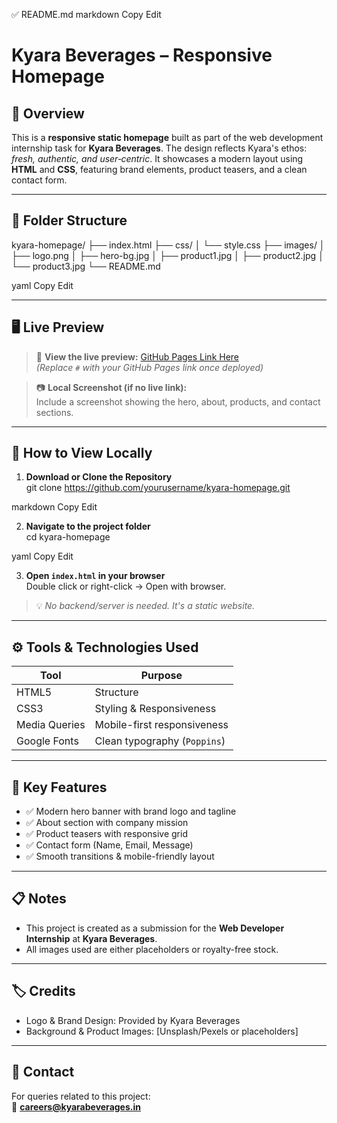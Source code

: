 ✅ README.md
markdown
Copy
Edit
# Kyara Beverages – Responsive Homepage

## 🧾 Overview
This is a **responsive static homepage** built as part of the web development internship task for **Kyara Beverages**. The design reflects Kyara's ethos: *fresh, authentic, and user‐centric*. It showcases a modern layout using **HTML** and **CSS**, featuring brand elements, product teasers, and a clean contact form.

---

## 📂 Folder Structure

kyara-homepage/
├── index.html
├── css/
│ └── style.css
├── images/
│ ├── logo.png
│ ├── hero-bg.jpg
│ ├── product1.jpg
│ ├── product2.jpg
│ └── product3.jpg
└── README.md

yaml
Copy
Edit

---

## 🖥️ Live Preview

> 📍 **View the live preview:** [GitHub Pages Link Here](#)  
> *(Replace `#` with your GitHub Pages link once deployed)*

> 📷 **Local Screenshot (if no live link):**  
> Include a screenshot showing the hero, about, products, and contact sections.

---

## 🚀 How to View Locally

1. **Download or Clone the Repository**  
git clone https://github.com/yourusername/kyara-homepage.git

markdown
Copy
Edit

2. **Navigate to the project folder**  
cd kyara-homepage

yaml
Copy
Edit

3. **Open `index.html` in your browser**  
Double click or right-click → Open with browser.

> 💡 *No backend/server is needed. It's a static website.*

---

## ⚙️ Tools & Technologies Used

| Tool       | Purpose                        |
|------------|--------------------------------|
| HTML5      | Structure                      |
| CSS3       | Styling & Responsiveness       |
| Media Queries | Mobile-first responsiveness |
| Google Fonts | Clean typography (`Poppins`) |

---

## 🎯 Key Features

- ✅ Modern hero banner with brand logo and tagline
- ✅ About section with company mission
- ✅ Product teasers with responsive grid
- ✅ Contact form (Name, Email, Message)
- ✅ Smooth transitions & mobile-friendly layout

---

## 📋 Notes

- This project is created as a submission for the **Web Developer Internship** at **Kyara Beverages**.
- All images used are either placeholders or royalty-free stock.

---

## 🏷️ Credits

- Logo & Brand Design: Provided by Kyara Beverages
- Background & Product Images: [Unsplash/Pexels or placeholders]

---

## 📧 Contact

For queries related to this project:  
📩 **careers@kyarabeverages.in**
